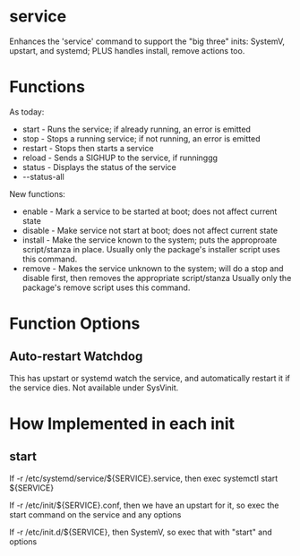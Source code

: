 # service
Enhances the 'service' command to support the "big three" inits: SystemV, upstart, and systemd; 
PLUS handles install, remove actions too.

# Functions
As today:
* start -
Runs the service; if already running, an error is emitted
* stop -
Stops a running service; if not running, an error is emitted
* restart -
Stops then starts a service
* reload -
Sends a SIGHUP to the service, if runninggg
* status -
Displays the status of the service
* --status-all

New functions:
* enable - 
Mark a service to be started at boot; does not affect current state
* disable - 
Make service not start at boot; does not affect current state
* install - 
Make the service known to the system; puts the approproate script/stanza in place.
Usually only the package's installer script uses this command.
* remove - 
Makes the service unknown to the system; will do a stop and disable first, 
then removes the appropriate script/stanza
Usually only the package's remove script uses this command.

# Function Options
## Auto-restart Watchdog
This has upstart or systemd watch the service, and automatically restart it
if the service dies.  Not available under SysVinit.

# How Implemented in each init

## start
If -r /etc/systemd/service/${SERVICE}.service,
then exec systemctl start ${SERVICE}

If -r /etc/init/${SERVICE}.conf, then we have an upstart for it, 
so exec the start command on the service and any options

If -r /etc/init.d/${SERVICE}, then SystemV, 
so exec that with "start" and options




